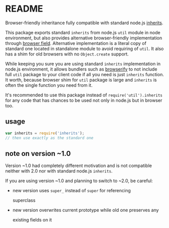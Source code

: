 # README

Browser-friendly inheritance fully compatible with standard node.js [inherits](http://nodejs.org/api/util.html#util_util_inherits_constructor_superconstructor).

This package exports standard `inherits` from node.js `util` module in node environment, but also provides alternative browser-friendly implementation through [browser field](https://gist.github.com/shtylman/4339901). Alternative implementation is a literal copy of standard one located in standalone module to avoid requiring of `util`. It also has a shim for old browsers with no `Object.create` support.

While keeping you sure you are using standard `inherits` implementation in node.js environment, it allows bundlers such as [browserify](https://github.com/substack/node-browserify) to not include full `util` package to your client code if all you need is just `inherits` function. It worth, because browser shim for `util` package is large and `inherits` is often the single function you need from it.

It's recommended to use this package instead of `require('util').inherits` for any code that has chances to be used not only in node.js but in browser too.

## usage

```javascript
var inherits = require('inherits');
// then use exactly as the standard one
```

## note on version ~1.0

Version ~1.0 had completely different motivation and is not compatible neither with 2.0 nor with standard node.js `inherits`.

If you are using version ~1.0 and planning to switch to ~2.0, be careful:

* new version uses `super_` instead of `super` for referencing

  superclass

* new version overwrites current prototype while old one preserves any

  existing fields on it

